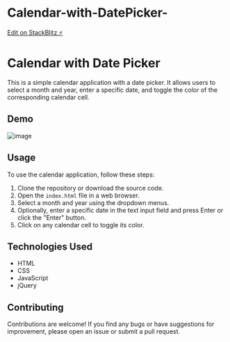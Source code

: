 # Calendar-with-DatePicker-
[Edit on StackBlitz ⚡️](https://stackblitz.com/edit/web-platform-vkuqsp)

# Calendar with Date Picker

This is a simple calendar application with a date picker. It allows users to select a month and year, enter a specific date, and toggle the color of the corresponding calendar cell.

## Demo

![image](https://github.com/ApoorvVerma98/Calendar-with-DatePicker-/assets/126326376/1b7c52d2-7e4d-4e0a-877e-5e4b988fe5f5)

## Usage

To use the calendar application, follow these steps:

1. Clone the repository or download the source code.
2. Open the `index.html` file in a web browser.
3. Select a month and year using the dropdown menus.
4. Optionally, enter a specific date in the text input field and press Enter or click the "Enter" button.
5. Click on any calendar cell to toggle its color.

## Technologies Used

- HTML
- CSS
- JavaScript
- jQuery

## Contributing

Contributions are welcome! If you find any bugs or have suggestions for improvement, please open an issue or submit a pull request.

